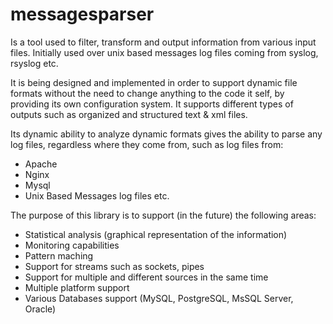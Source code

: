 # messagesparser
Is a tool used to filter, transform and output information from various input files.
Initially used over unix based messages log files coming from syslog, rsyslog etc.

It is being designed and implemented in order to support dynamic file formats without
the need to change anything to the code it self, by providing its own configuration
system. It supports different types of outputs such as organized and structured text & xml files.

Its dynamic ability to analyze dynamic formats gives the ability to parse any log files, regardless
where they come from, such as log files from:
- Apache
- Nginx
- Mysql
- Unix Based Messages log files etc.


The purpose of this library is to support (in the future) the following areas:

- Statistical analysis (graphical representation of the information)
- Monitoring capabilities
- Pattern maching
- Support for streams such as sockets, pipes
- Support for multiple and different sources in the same time
- Multiple platform support
- Various Databases support (MySQL, PostgreSQL, MsSQL Server, Oracle)
